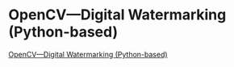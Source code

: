 # OpenCV—Digital Watermarking (Python-based)
[OpenCV—Digital Watermarking (Python-based)](https://aiwithcloud.com/2022/09/16/opencv-digital_watermarking_python_based/)